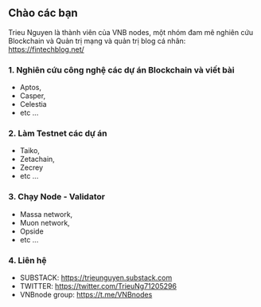 ## Chào các bạn

Trieu Nguyen là thành viên của VNB nodes, một nhóm đam mê nghiên cứu Blockchain và Quản trị mạng và quản trị blog cá nhân: https://fintechblog.net/

### 1. Nghiên cứu công nghệ các dự án Blockchain và viết bài
* Aptos, 
* Casper, 
* Celestia
* etc ...

### 2. Làm Testnet các dự án
* Taiko, 
* Zetachain, 
* Zecrey
* etc ...

### 3. Chạy Node - Validator
* Massa network, 
* Muon network, 
* Opside
* etc ...

### 4. Liên hệ
* SUBSTACK: https://trieunguyen.substack.com
* TWITTER: https://twitter.com/TrieuNg71205296
* VNBnode group: https://t.me/VNBnodes


